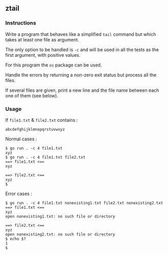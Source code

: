 ## ztail

### Instructions

Write a program that behaves like a simplified `tail` command but which takes at least one file as argument.

The only option to be handled is `-c` and will be used in all the tests as the first argument, with positive values.

For this program the `os` package can be used.

Handle the errors by returning a non-zero exit status but process all the files.

If several files are given, print a new line and the file name between each one of them (see below).

### Usage

If `file1.txt` & `file2.txt` contains :

```
abcdefghijklmnopqrstuvwxyz
```

Normal cases :

```
$ go run . -c 4 file1.txt
xyz
$ go run . -c 4 file1.txt file2.txt
==> file1.txt <==
xyz

==> file2.txt <==
xyz
$
```

Error cases :

```
$ go run . -c 4 file1.txt nonexisting1.txt file2.txt nonexisting2.txt
==> file1.txt <==
xyz
open nonexisting1.txt: no such file or directory

==> file2.txt <==
xyz
open nonexisting2.txt: no such file or directory
$ echo $?
1
$
```
